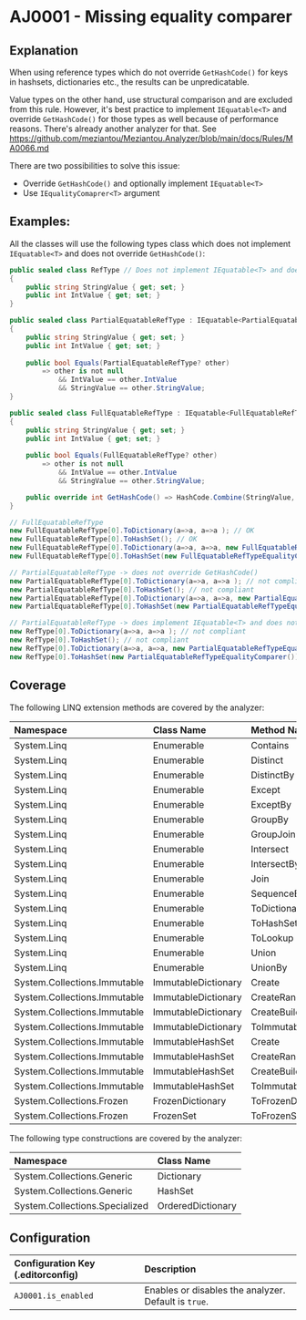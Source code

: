 # AJ0001 - Missing equality comparer

## Explanation

When using reference types which do not override `GetHashCode()` for keys
in hashsets, dictionaries etc., the results can be unpredicatable.

Value types on the other hand, use structural comparison and are excluded from this rule. However, it's best practice to
implement
`IEquatable<T>` and override `GetHashCode()` for those types as well because of performance reasons. There's already
another analyzer for that. See https://github.com/meziantou/Meziantou.Analyzer/blob/main/docs/Rules/MA0066.md

There are two possibilities to solve this issue:

- Override `GetHashCode()` and optionally implement `IEquatable<T>`
- Use `IEqualityComaprer<T>` argument

## Examples:

All the classes will use the following types class which does not implement `IEquatable<T>` and does not override
`GetHashCode()`:

````csharp
public sealed class RefType // Does not implement IEquatable<T> and does not override GetHashCode()
{
    public string StringValue { get; set; }
    public int IntValue { get; set; }    
}

public sealed class PartialEquatableRefType : IEquatable<PartialEquatableRefType> // does not override GetHashCode()
{
    public string StringValue { get; set; }
    public int IntValue { get; set; }
    
    public bool Equals(PartialEquatableRefType? other)
        => other is not null
            && IntValue == other.IntValue
            && StringValue == other.StringValue;
}

public sealed class FullEquatableRefType : IEquatable<FullEquatableRefType> // overrides GetHashCode()
{
    public string StringValue { get; set; }
    public int IntValue { get; set; }
    
    public bool Equals(FullEquatableRefType? other)
        => other is not null
            && IntValue == other.IntValue
            && StringValue == other.StringValue;

    public override int GetHashCode() => HashCode.Combine(StringValue, IntValue);
}

````

```csharp
// FullEquatableRefType
new FullEquatableRefType[0].ToDictionary(a=>a, a=>a ); // OK
new FullEquatableRefType[0].ToHashSet(); // OK
new FullEquatableRefType[0].ToDictionary(a=>a, a=>a, new FullEquatableRefTypeEqualityComarer() ); // OK
new FullEquatableRefType[0].ToHashSet(new FullEquatableRefTypeEqualityComarer() ); // OK

// PartialEquatableRefType -> does not override GetHashCode()
new PartialEquatableRefType[0].ToDictionary(a=>a, a=>a ); // not compliant
new PartialEquatableRefType[0].ToHashSet(); // not compliant
new PartialEquatableRefType[0].ToDictionary(a=>a, a=>a, new PartialEquatableRefTypeEqualityComarer() ); // OK
new PartialEquatableRefType[0].ToHashSet(new PartialEquatableRefTypeEqualityComarer() ); // OK

// PartialEquatableRefType -> does implement IEquatable<T> and does not override GetHashCode()
new RefType[0].ToDictionary(a=>a, a=>a ); // not compliant
new RefType[0].ToHashSet(); // not compliant
new RefType[0].ToDictionary(a=>a, a=>a, new PartialEquatableRefTypeEqualityComparer()); // OK
new RefType[0].ToHashSet(new PartialEquatableRefTypeEqualityComparer()); // OK
```

## Coverage

The following LINQ extension methods are covered by the analyzer:

| Namespace                    | Class Name          | Method Name           |
|:-----------------------------|:--------------------|:----------------------|
| System.Linq                  | Enumerable          | Contains              |
| System.Linq                  | Enumerable          | Distinct              |
| System.Linq                  | Enumerable          | DistinctBy            |
| System.Linq                  | Enumerable          | Except                |
| System.Linq                  | Enumerable          | ExceptBy              |
| System.Linq                  | Enumerable          | GroupBy               |
| System.Linq                  | Enumerable          | GroupJoin             |
| System.Linq                  | Enumerable          | Intersect             |
| System.Linq                  | Enumerable          | IntersectBy           |
| System.Linq                  | Enumerable          | Join                  |
| System.Linq                  | Enumerable          | SequenceEqual         |
| System.Linq                  | Enumerable          | ToDictionary          |
| System.Linq                  | Enumerable          | ToHashSet             |
| System.Linq                  | Enumerable          | ToLookup              |
| System.Linq                  | Enumerable          | Union                 |
| System.Linq                  | Enumerable          | UnionBy               |
| System.Collections.Immutable | ImmutableDictionary | Create                |
| System.Collections.Immutable | ImmutableDictionary | CreateRange           |
| System.Collections.Immutable | ImmutableDictionary | CreateBuilder         |
| System.Collections.Immutable | ImmutableDictionary | ToImmutableDictionary |
| System.Collections.Immutable | ImmutableHashSet    | Create                |
| System.Collections.Immutable | ImmutableHashSet    | CreateRange           |
| System.Collections.Immutable | ImmutableHashSet    | CreateBuilder         |
| System.Collections.Immutable | ImmutableHashSet    | ToImmutableHashSet    |
| System.Collections.Frozen    | FrozenDictionary    | ToFrozenDictionary    |
| System.Collections.Frozen    | FrozenSet           | ToFrozenSet           |

The following type constructions are covered by the analyzer:

| Namespace                      | Class Name        |
|:-------------------------------|:------------------|
| System.Collections.Generic     | Dictionary        |
| System.Collections.Generic     | HashSet           |
| System.Collections.Specialized | OrderedDictionary |

## Configuration

| Configuration Key (.editorconfig) | Description                                          |
|:----------------------------------|:-----------------------------------------------------|
| `AJ0001.is_enabled`               | Enables or disables the analyzer. Default is `true`. |
